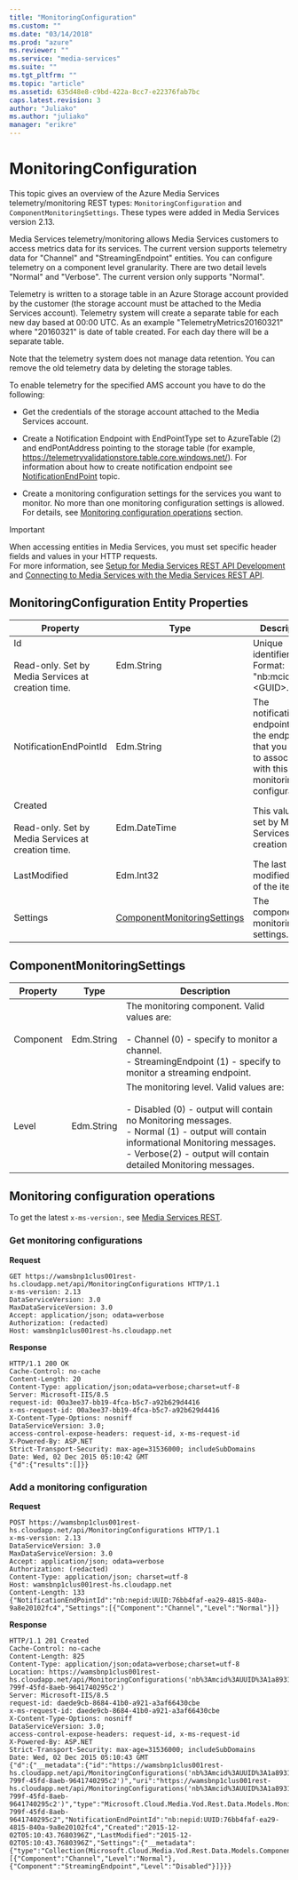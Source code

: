 ```yaml
---
title: "MonitoringConfiguration"
ms.custom: ""
ms.date: "03/14/2018"
ms.prod: "azure"
ms.reviewer: ""
ms.service: "media-services"
ms.suite: ""
ms.tgt_pltfrm: ""
ms.topic: "article"
ms.assetid: 635d48e8-c9bd-422a-8cc7-e22376fab7bc
caps.latest.revision: 3
author: "Juliako"
ms.author: "juliako"
manager: "erikre"
---
```

# MonitoringConfiguration
This topic gives an overview of the Azure Media Services telemetry/monitoring REST types: `MonitoringConfiguration` and `ComponentMonitoringSettings`. These types were added in Media Services version 2.13.  
  
 Media Services telemetry/monitoring allows Media Services customers to access metrics data for its services. The current version supports telemetry data for "Channel" and "StreamingEndpoint" entities. You can configure telemetry on a component level granularity. There are two detail levels "Normal" and "Verbose". The current version only supports "Normal".  
  
 Telemetry is written to a storage table in an Azure  Storage account provided by the customer (the storage account must be attached to the Media Services account). Telemetry system will create a separate table for each new day based at 00:00 UTC. As an example "TelemetryMetrics20160321" where "20160321" is date of table created. For each day there will be a separate table.  
  
 Note that the telemetry system does not manage data retention. You can remove the old telemetry data by deleting the storage tables.  
  
 To enable telemetry for the specified AMS account you have to do the following:  
  
-   Get the credentials of the storage account attached to the Media Services account.  
  
-   Create a Notification Endpoint with EndPointType set to AzureTable (2) and endPontAddress pointing to the storage table (for example, https://telemetryvalidationstore.table.core.windows.net/). For information about how to create notification endpoint see  [NotificationEndPoint](../operations/notificationendpoint.md) topic.  
  
-   Create a monitoring configuration settings for the services you want to monitor. No more than one monitoring configuration settings is allowed. For details, see [Monitoring configuration operations](#MonitoringConfiguration) section.  
   
> [!IMPORTANT]
> When accessing entities in Media Services, you must set specific header fields and values in your HTTP requests. <br/>For more information, see [Setup for Media Services REST API Development](https://docs.microsoft.com/azure/media-services/media-services-rest-how-to-use) and [Connecting to Media Services with the Media Services REST API](https://docs.microsoft.com/azure/media-services/media-services-use-aad-auth-to-access-ams-api).  

##  <a name="job_entity_properties"></a> MonitoringConfiguration Entity Properties  
  
|Property|Type|Description|  
|--------------|----------|-----------------|  
|Id<br /><br /> Read-only. Set by Media Services at creation time.|Edm.String|Unique identifier. Format: "nb:mcid:UUID:\<GUID>.|  
|NotificationEndPointId|Edm.String|The notification endpoint ID of the endpoint that you want to associate with this monitoring configuration.|  
|Created<br /><br /> Read-only. Set by Media Services at creation time.|Edm.DateTime|This value is set by Media Services at creation time.|  
|LastModified|Edm.Int32|The last modified time of the item.|  
|Settings|[ComponentMonitoringSettings](#ComponentMonitoringSettings)|The component monitoring settings.|  
  
##  <a name="ComponentMonitoringSettings"></a> ComponentMonitoringSettings  
  
|Property|Type|Description|  
|--------------|----------|-----------------|  
|Component|Edm.String|The monitoring component. Valid values are:<br /><br /> -   Channel (0) - specify to monitor a channel.<br />-   StreamingEndpoint (1) - specify to monitor a streaming endpoint.|  
|Level|Edm.String|The monitoring level. Valid values are:<br /><br /> -   Disabled (0) - output will contain no Monitoring messages.<br />-   Normal (1) - output will contain informational Monitoring messages.<br />-   Verbose(2) - output will contain detailed Monitoring messages.|  
  
##  <a name="MonitoringConfiguration"></a> Monitoring configuration operations  
  
 To get the latest `x-ms-version:`, see [Media Services REST](../operations/azure-media-services-rest-api-reference.md).  
  
### Get  monitoring configurations  

 **Request**  
  
```  
GET https://wamsbnp1clus001rest-hs.cloudapp.net/api/MonitoringConfigurations HTTP/1.1  
x-ms-version: 2.13  
DataServiceVersion: 3.0  
MaxDataServiceVersion: 3.0  
Accept: application/json; odata=verbose  
Authorization: (redacted)  
Host: wamsbnp1clus001rest-hs.cloudapp.net  
```  
  
 **Response**  
  
```  
HTTP/1.1 200 OK  
Cache-Control: no-cache  
Content-Length: 20  
Content-Type: application/json;odata=verbose;charset=utf-8  
Server: Microsoft-IIS/8.5  
request-id: 00a3ee37-bb19-4fca-b5c7-a92b629d4416  
x-ms-request-id: 00a3ee37-bb19-4fca-b5c7-a92b629d4416  
X-Content-Type-Options: nosniff  
DataServiceVersion: 3.0;  
access-control-expose-headers: request-id, x-ms-request-id  
X-Powered-By: ASP.NET  
Strict-Transport-Security: max-age=31536000; includeSubDomains  
Date: Wed, 02 Dec 2015 05:10:42 GMT  
{"d":{"results":[]}}  
```  
  
### Add a monitoring configuration  
 **Request**  
  
```  
POST https://wamsbnp1clus001rest-hs.cloudapp.net/api/MonitoringConfigurations HTTP/1.1  
x-ms-version: 2.13  
DataServiceVersion: 3.0  
MaxDataServiceVersion: 3.0  
Accept: application/json; odata=verbose  
Authorization: (redacted)  
Content-Type: application/json; charset=utf-8  
Host: wamsbnp1clus001rest-hs.cloudapp.net  
Content-Length: 133  
{"NotificationEndPointId":"nb:nepid:UUID:76bb4faf-ea29-4815-840a-9a8e20102fc4","Settings":[{"Component":"Channel","Level":"Normal"}]}  
```  
  
 **Response**  
  
```  
HTTP/1.1 201 Created  
Cache-Control: no-cache  
Content-Length: 825  
Content-Type: application/json;odata=verbose;charset=utf-8  
Location: https://wamsbnp1clus001rest-hs.cloudapp.net/api/MonitoringConfigurations('nb%3Amcid%3AUUID%3A1a8931ae-799f-45fd-8aeb-9641740295c2')  
Server: Microsoft-IIS/8.5  
request-id: daede9cb-8684-41b0-a921-a3af66430cbe  
x-ms-request-id: daede9cb-8684-41b0-a921-a3af66430cbe  
X-Content-Type-Options: nosniff  
DataServiceVersion: 3.0;  
access-control-expose-headers: request-id, x-ms-request-id  
X-Powered-By: ASP.NET  
Strict-Transport-Security: max-age=31536000; includeSubDomains  
Date: Wed, 02 Dec 2015 05:10:43 GMT  
{"d":{"__metadata":{"id":"https://wamsbnp1clus001rest-hs.cloudapp.net/api/MonitoringConfigurations('nb%3Amcid%3AUUID%3A1a8931ae-799f-45fd-8aeb-9641740295c2')","uri":"https://wamsbnp1clus001rest-hs.cloudapp.net/api/MonitoringConfigurations('nb%3Amcid%3AUUID%3A1a8931ae-799f-45fd-8aeb-9641740295c2')","type":"Microsoft.Cloud.Media.Vod.Rest.Data.Models.MonitoringConfiguration"},"Id":"nb:mcid:UUID:1a8931ae-799f-45fd-8aeb-9641740295c2","NotificationEndPointId":"nb:nepid:UUID:76bb4faf-ea29-4815-840a-9a8e20102fc4","Created":"2015-12-02T05:10:43.7680396Z","LastModified":"2015-12-02T05:10:43.7680396Z","Settings":{"__metadata":{"type":"Collection(Microsoft.Cloud.Media.Vod.Rest.Data.Models.ComponentMonitoringSettings)"},"results":[{"Component":"Channel","Level":"Normal"},{"Component":"StreamingEndpoint","Level":"Disabled"}]}}}  
```  
  